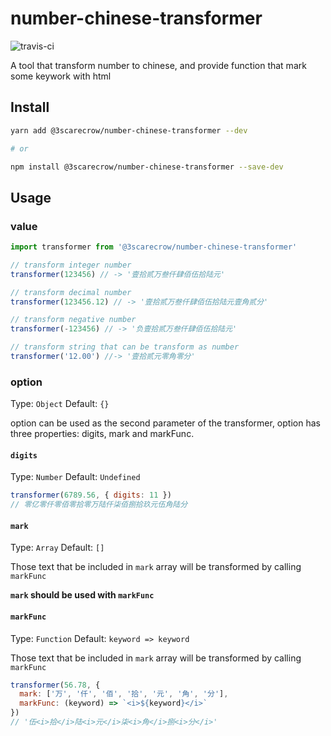 # number-chinese-transformer

![travis-ci](https://api.travis-ci.org/3scarecrow/number-chinese-transformer.svg?branch=master&status=passed)

A tool that transform number to chinese, and provide function that mark some keywork with html

## Install

```sh
yarn add @3scarecrow/number-chinese-transformer --dev

# or

npm install @3scarecrow/number-chinese-transformer --save-dev
```

## Usage

### value

```js
import transformer from '@3scarecrow/number-chinese-transformer'

// transform integer number
transformer(123456) // -> '壹拾贰万叁仟肆佰伍拾陆元'

// transform decimal number
transformer(123456.12) // -> '壹拾贰万叁仟肆佰伍拾陆元壹角贰分'

// transform negative number
transformer(-123456) // -> '负壹拾贰万叁仟肆佰伍拾陆元'

// transform string that can be transform as number
transformer('12.00') //-> '壹拾贰元零角零分'
```

### option

Type: `Object`
Default: `{}`

option can be used as the second parameter of the transformer, option has three properties: digits, mark and markFunc.

#### `digits`

Type: `Number`
Default: `Undefined`

```js
transformer(6789.56, { digits: 11 })
// 零亿零仟零佰零拾零万陆仟柒佰捌拾玖元伍角陆分
```

#### `mark`

Type: `Array`
Default: `[]`

Those text that be included in `mark` array will be transformed by calling `markFunc`

**`mark` should be used with `markFunc`**

#### `markFunc`

Type: `Function`
Default: `keyword => keyword`

Those text that be included in `mark` array will be transformed by calling `markFunc`

```js
transformer(56.78, {
  mark: ['万', '仟', '佰', '拾', '元', '角', '分'],
  markFunc: (keyword) => `<i>${keyword}</i>`
})
// '伍<i>拾</i>陆<i>元</i>柒<i>角</i>捌<i>分</i>'
```
